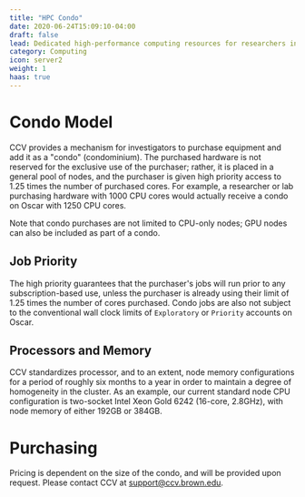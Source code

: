 ```yaml
---
title: "HPC Condo"
date: 2020-06-24T15:09:10-04:00
draft: false
lead: Dedicated high-performance computing resources for researchers in the form of "condos" on the University's main supercomputer (i.e., "Oscar").  
category: Computing
icon: server2
weight: 1
haas: true
---
```



# Condo Model
CCV provides a mechanism for investigators to purchase equipment and add it as a "condo" (condominium). The purchased hardware is not reserved for the exclusive use of the purchaser; rather, it is placed in a general pool of nodes, and the purchaser is given high priority access to 1.25 times the number of purchased cores. For example, a researcher or lab purchasing hardware with 1000 CPU cores would actually receive a condo on Oscar with 1250 CPU cores. 

Note that condo purchases are not limited to CPU-only nodes; GPU nodes can also be included as part of a condo. 

## Job Priority
The high priority guarantees that the purchaser's jobs will run prior to any subscription-based use, unless the purchaser is already using their limit of 1.25 times the number of cores purchased. Condo jobs are also not subject to the conventional wall clock limits of `Exploratory` or `Priority` accounts on Oscar.

## Processors and Memory
CCV standardizes processor, and to an extent, node memory configurations for a period of roughly six months to a year in order to maintain a degree of homogeneity in the cluster. As an example, our current standard node CPU configuration is two-socket Intel Xeon Gold 6242 (16-core, 2.8GHz), with node memory of either 192GB or 384GB.

# Purchasing
Pricing is dependent on the size of the condo, and will be provided upon request. Please contact CCV at [support@ccv.brown.edu](mailto:support@ccv.brown.edu).
